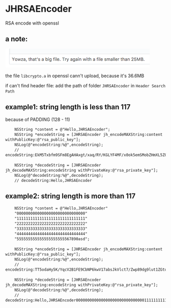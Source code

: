 # JHRSAEncoder
RSA encode with openssl

## a note:
![image](https://github.com/xjh093/JHRSAEncoder/blob/master/warning.png)

the file ``libcrypto.a`` in openssl cann't upload, because it's 36.6MB

if can't find header file: add the path of folder ``JHRSAEncoder`` in `Header Search Path`


## example1: string length is less than 117 
because of PADDING (128 - 11)

```
    NSString *content = @"Hello,JHRSAEncoder";
    NSString *encodeString = [JHRSAEncoder jh_encodeMAXString:content withPublicKey:@"rsa_public_key"];
    NSLog(@"encodeString:%@",encodeString);
    // encodeString:EkM5Txbfm9SFm8EgAHAxgt/xaq/RY/KGLYF4MF/x0ok5emSMobZHmXL5Z0q8137KvNKsd6llfRksr3Jv1w783F1aNxDG89rXtfThKbb5+/S+k3OhunuL2i+ftJzly62norcwC78SIa3H0VB7x3QlZbq2yOruWjEI79Q9AJIHCnA=
    
    NSString *decodeString = [JHRSAEncoder jh_decodeMAXString:encodeString withPrivateKey:@"rsa_private_key"];
    NSLog(@"decodeString:%@",decodeString);
    // decodeString:Hello,JHRSAEncoder
```

## example2: string length is more than 117

```
    NSString *content = @"Hello,JHRSAEncoder"
    "000000000000000000000000000000"
    "111111111111111111111111111111"
    "222222222222222222222222222222"
    "333333333333333333333333333333"
    "444444444444444444444444444444"
    "555555555555555555555567890asd";
    
    NSString *encodeString = [JHRSAEncoder jh_encodeMAXString:content withPublicKey:@"rsa_public_key"];
    NSLog(@"encodeString:%@",encodeString);
    // encodeString:TT5odaHy5K/YqcV2B1FE9CbNP6kwV17absJkVlct7/Zwp89dg9lut1ZGtuCICUJK1wbGIqb5+n8HPD2h6NYY3KPAmUAmw+DTmygn0EbXa2JAHv0DMMYLRxcOq4YG6xFpGdt0agu/GSMFyTkDCLGmeP3J3Y7hHQ3ks7ZJw+TjJSo=Gu/glzcO+NZR6TChrkDeRSnpkNoW3aP7xWN5EH+Wl6DwHBFZBrAFncChFeZDTRpFI2+mQbEALHnLZsTNaJtRjzb95DTQi4WJPhUwwgF3m1REdMzPxR7YfV+ZJUrIeJJfuSQRsVPuspYo4tyuXWz2SdXpiSLlwN93WyJO49slz2A=
    
    NSString *decodeString = [JHRSAEncoder jh_decodeMAXString:encodeString withPrivateKey:@"rsa_private_key"];
    NSLog(@"decodeString:%@",decodeString);
    // decodeString:Hello,JHRSAEncoder000000000000000000000000000000111111111111111111111111111111222222222222222222222222222222333333333P333333333333333333333444444444444444444444444444444555555555555555555555567890asd

```
